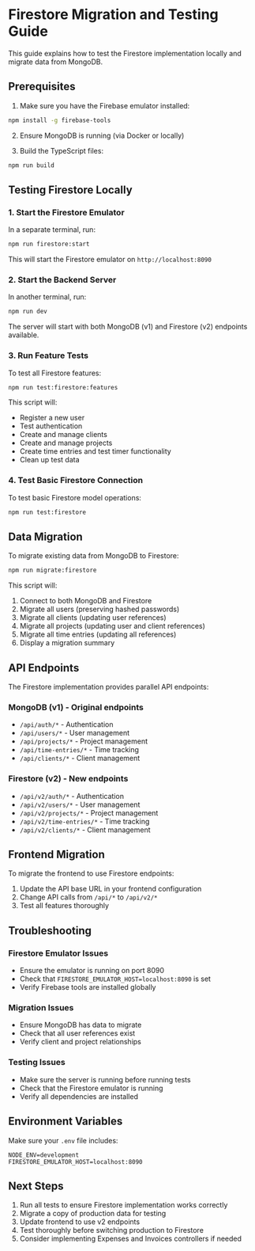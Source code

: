 # Firestore Migration and Testing Guide

This guide explains how to test the Firestore implementation locally and migrate data from MongoDB.

## Prerequisites

1. Make sure you have the Firebase emulator installed:
```bash
npm install -g firebase-tools
```

2. Ensure MongoDB is running (via Docker or locally)

3. Build the TypeScript files:
```bash
npm run build
```

## Testing Firestore Locally

### 1. Start the Firestore Emulator

In a separate terminal, run:
```bash
npm run firestore:start
```

This will start the Firestore emulator on `http://localhost:8090`

### 2. Start the Backend Server

In another terminal, run:
```bash
npm run dev
```

The server will start with both MongoDB (v1) and Firestore (v2) endpoints available.

### 3. Run Feature Tests

To test all Firestore features:
```bash
npm run test:firestore:features
```

This script will:
- Register a new user
- Test authentication
- Create and manage clients
- Create and manage projects
- Create time entries and test timer functionality
- Clean up test data

### 4. Test Basic Firestore Connection

To test basic Firestore model operations:
```bash
npm run test:firestore
```

## Data Migration

To migrate existing data from MongoDB to Firestore:

```bash
npm run migrate:firestore
```

This script will:
1. Connect to both MongoDB and Firestore
2. Migrate all users (preserving hashed passwords)
3. Migrate all clients (updating user references)
4. Migrate all projects (updating user and client references)
5. Migrate all time entries (updating all references)
6. Display a migration summary

## API Endpoints

The Firestore implementation provides parallel API endpoints:

### MongoDB (v1) - Original endpoints
- `/api/auth/*` - Authentication
- `/api/users/*` - User management
- `/api/projects/*` - Project management
- `/api/time-entries/*` - Time tracking
- `/api/clients/*` - Client management

### Firestore (v2) - New endpoints
- `/api/v2/auth/*` - Authentication
- `/api/v2/users/*` - User management
- `/api/v2/projects/*` - Project management
- `/api/v2/time-entries/*` - Time tracking
- `/api/v2/clients/*` - Client management

## Frontend Migration

To migrate the frontend to use Firestore endpoints:

1. Update the API base URL in your frontend configuration
2. Change API calls from `/api/*` to `/api/v2/*`
3. Test all features thoroughly

## Troubleshooting

### Firestore Emulator Issues
- Ensure the emulator is running on port 8090
- Check that `FIRESTORE_EMULATOR_HOST=localhost:8090` is set
- Verify Firebase tools are installed globally

### Migration Issues
- Ensure MongoDB has data to migrate
- Check that all user references exist
- Verify client and project relationships

### Testing Issues
- Make sure the server is running before running tests
- Check that the Firestore emulator is running
- Verify all dependencies are installed

## Environment Variables

Make sure your `.env` file includes:
```
NODE_ENV=development
FIRESTORE_EMULATOR_HOST=localhost:8090
```

## Next Steps

1. Run all tests to ensure Firestore implementation works correctly
2. Migrate a copy of production data for testing
3. Update frontend to use v2 endpoints
4. Test thoroughly before switching production to Firestore
5. Consider implementing Expenses and Invoices controllers if needed